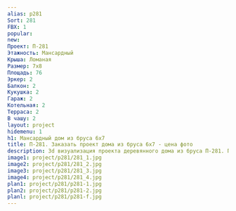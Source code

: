 ```yaml
---
alias: p281
Sort: 281
FBX: 1
popular: 
new: 
Проект: П-281
Этажность: Мансардный
Крыша: Ломаная
Размер: 7х8
Площадь: 76
Эркер: 2
Балкон: 2
Кукушка: 2
Гараж: 2
Котельная: 2
Терраса: 2
В чашу: 2
layout: project
hidemenu: 1
h1: Мансардный дом из бруса 6х7
title: П-281. Заказать проект дома из бруса 6х7 - цена фото
description: 3d визуализация проекта деревянного дома из бруса П-281. Площадь 76 м2, размер 6х7. Вы можете внести любые изменения в проект.
image1: project/p281/281_1.jpg
image2: project/p281/281_2.jpg
image3: project/p281/281_3.jpg
image4: project/p281/281_4.jpg
plan1: project/p281/p281-1.jpg
plan2: project/p281/p281-2.jpg
planl: project/p281/p281-f.jpg
---
```

